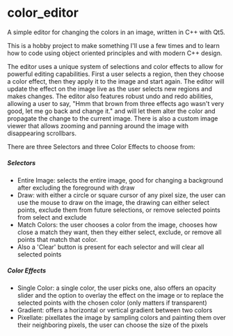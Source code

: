 # color_editor
A simple editor for changing the colors in an image, written in C++ with Qt5.

This is a hobby project to make something I'll use a few times and to learn how to code using object oriented principles and with modern C++ design.

The editor uses a unique system of selections and color effects to allow for powerful editing capabilities. First a user selects a region, then they choose a color effect, then they apply it to the image and start again. The editor will update the effect on the image live as the user selects new regions and makes changes. The editor also features robust undo and redo abilities, allowing a user to say, "Hmm that brown from three effects ago wasn't very good, let me go back and change it." and will let them alter the color and propagate the change to the current image. There is also a custom image viewer that allows zooming and panning around the image with disappearing scrollbars.

There are three Selectors and three Color Effects to choose from:
##### Selectors
- Entire Image: selects the entire image, good for changing a background after excluding the foreground with draw
- Draw: with either a circle or square cursor of any pixel size, the user can use the mouse to draw on the image, the drawing can either select points, exclude them from future selections, or remove selected points from select and exclude
- Match Colors: the user chooses a color from the image, chooses how close a match they want, then they either select, exclude, or remove all points that match that color.
- Also a 'Clear' button is present for each selector and will clear all selected points
##### Color Effects
- Single Color: a single color, the user picks one, also offers an opacity slider and the option to overlay the effect on the image or to replace the selected points with the chosen color (only matters if transparent)
- Gradient: offers a horizontal or vertical gradient between two colors
- Pixellate: pixellates the image by sampling colors and painting them over their neighboring pixels, the user can choose the size of the pixels

